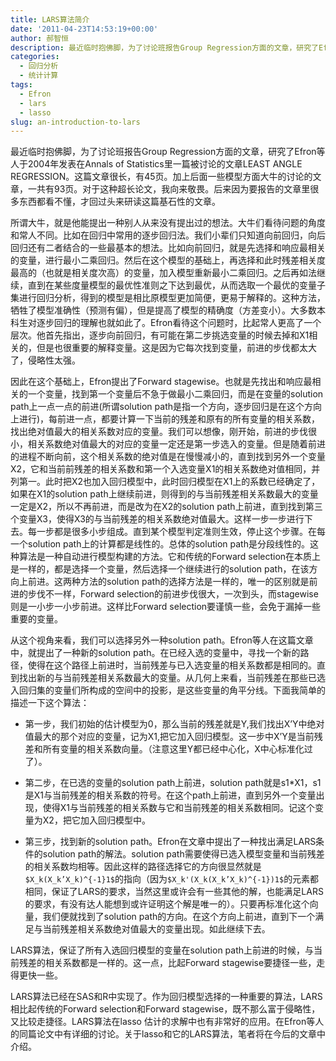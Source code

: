 ```yaml
---
title: LARS算法简介
date: '2011-04-23T14:53:19+00:00'
author: 郝智恒
description: 最近临时抱佛脚，为了讨论班报告Group Regression方面的文章，研究了Efron等人于2004年发表在Annals of Statistics里一篇被讨论的文章LEAST ANGLE REGRESSION。这篇文章很长，有45页。加上后面一些模型方面大牛的讨论的文章，一共有93页。对于这种超长论文，我向来敬畏。后来因为要报告的文章里很多东西都看不懂，才回过头来研读这篇基石性的文章。
categories:
  - 回归分析
  - 统计计算
tags:
  - Efron
  - lars
  - lasso
slug: an-introduction-to-lars
---
```


最近临时抱佛脚，为了讨论班报告Group Regression方面的文章，研究了Efron等人于2004年发表在Annals of Statistics里一篇被讨论的文章LEAST ANGLE REGRESSION。这篇文章很长，有45页。加上后面一些模型方面大牛的讨论的文章，一共有93页。对于这种超长论文，我向来敬畏。后来因为要报告的文章里很多东西都看不懂，才回过头来研读这篇基石性的文章。

所谓大牛，就是他能提出一种别人从来没有提出过的想法。大牛们看待问题的角度和常人不同。比如在回归中常用的逐步回归法。我们小辈们只知道向前回归，向后回归还有二者结合的一些最基本的想法。比如向前回归，就是先选择和响应最相关的变量，进行最小二乘回归。然后在这个模型的基础上，再选择和此时残差相关度最高的（也就是相关度次高）的变量，加入模型重新最小二乘回归。之后再如法继续，直到在某些度量模型的最优性准则之下达到最优，从而选取一个最优的变量子集进行回归分析，得到的模型是相比原模型更加简便，更易于解释的。这种方法，牺牲了模型准确性（预测有偏），但是提高了模型的精确度（方差变小）。大多数本科生对逐步回归的理解也就如此了。Efron看待这个问题时，比起常人更高了一个层次。他首先指出，逐步向前回归，有可能在第二步挑选变量的时候去掉和X1相关的，但是也很重要的解释变量。这是因为它每次找到变量，前进的步伐都太大了，侵略性太强。

<!--more-->

因此在这个基础上，Efron提出了Forward stagewise。也就是先找出和响应最相关的一个变量，找到第一个变量后不急于做最小二乘回归，而是在变量的solution path上一点一点的前进(所谓solution path是指一个方向，逐步回归是在这个方向上进行)，每前进一点，都要计算一下当前的残差和原有的所有变量的相关系数，找出绝对值最大的相关系数对应的变量。我们可以想像，刚开始，前进的步伐很小，相关系数绝对值最大的对应的变量一定还是第一步选入的变量。但是随着前进的进程不断向前，这个相关系数的绝对值是在慢慢减小的，直到找到另外一个变量X2，它和当前前残差的相关系数和第一个入选变量X1的相关系数绝对值相同，并列第一。此时把X2也加入回归模型中，此时回归模型在X1上的系数已经确定了，如果在X1的solution path上继续前进，则得到的与当前残差相关系数最大的变量一定是X2，所以不再前进，而是改为在X2的solution path上前进，直到找到第三个变量X3，使得X3的与当前残差的相关系数绝对值最大。这样一步一步进行下去。每一步都是很多小步组成。直到某个模型判定准则生效，停止这个步骤。在每一个solution path上的计算都是线性的。总体的solution path是分段线性的。这种算法是一种自动进行模型构建的方法。它和传统的Forward selection在本质上是一样的，都是选择一个变量，然后选择一个继续进行的solution path，在该方向上前进。这两种方法的solution path的选择方法是一样的，唯一的区别就是前进的步伐不一样，Forward selection的前进步伐很大，一次到头，而stagewise则是一小步一小步前进。这样比Forward selection要谨慎一些，会免于漏掉一些重要的变量。

从这个视角来看，我们可以选择另外一种solution path。Efron等人在这篇文章中，就提出了一种新的solution path。在已经入选的变量中，寻找一个新的路径，使得在这个路径上前进时，当前残差与已入选变量的相关系数都是相同的。直到找出新的与当前残差相关系数最大的变量。从几何上来看，当前残差在那些已选入回归集的变量们所构成的空间中的投影，是这些变量的角平分线。下面我简单的描述一下这个算法：

* 第一步，我们初始的估计模型为0，那么当前的残差就是Y,我们找出X’Y中绝对值最大的那个对应的变量，记为X1,把它加入回归模型。这一步中X’Y是当前残差和所有变量的相关系数向量。（注意这里Y都已经中心化，X中心标准化过了）。

* 第二步，在已选的变量的solution path上前进，solution path就是s1*X1，s1是X1与当前残差的相关系数的符号。在这个path上前进，直到另外一个变量出现，使得X1与当前残差的相关系数与它和当前残差的相关系数相同。记这个变量为X2，把它加入回归模型中。

* 第三步，找到新的solution path。Efron在文章中提出了一种找出满足LARS条件的solution path的解法。solution path需要使得已选入模型变量和当前残差的相关系数均相等。因此这样的路径选择它的方向很显然就是`$X_k(X_k’X_k)^{-1}1$`的指向（因为`$X_k'(X_k(X_k’X_k)^{-1})1$`的元素都相同，保证了LARS的要求，当然这里或许会有一些其他的解，也能满足LARS的要求，有没有达人能想到或许证明这个解是唯一的）。只要再标准化这个向量，我们便就找到了solution path的方向。在这个方向上前进，直到下一个满足与当前残差相关系数绝对值最大的变量出现。如此继续下去。

LARS算法，保证了所有入选回归模型的变量在solution path上前进的时候，与当前残差的相关系数都是一样的。这一点，比起Forward stagewise要捷径一些，走得更快一些。

LARS算法已经在SAS和R中实现了。作为回归模型选择的一种重要的算法，LARS相比起传统的Forward selection和Forward stagewise，既不那么富于侵略性，又比较走捷径。LARS算法在lasso 估计的求解中也有非常好的应用。在Efron等人的同篇论文中有详细的讨论。关于lasso和它的LARS算法，笔者将在今后的文章中介绍。
